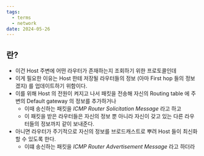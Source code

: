 ```yaml
---
tags:
  - terms
  - network
date: 2024-05-26
---
```

## 란?

- 이건 Host 주변에 어떤 라우터가 존재하는지 조회하기 위한 프로토콜인데
- 이게 필요한 이유는 Host 한테 저장될 라우터들의 정보 (아마 First hop 들의 정보겠지) 를 업데이트하기 위함이다.
- 이를 위해 Host 의 전원이 켜지고 나서 패킷을 전송해 자신의 Routing table 에 주변의 Default gateway 의 정보를 추가하거나
    - 이때 송신하는 패킷을 *ICMP Router Solicitation Message* 라고 하고
    - 이 패킷을 받은 라우터들은 자신의 정보 뿐 아니라 자신이 갖고 있는 다른 라우터들의 정보까지 같이 보내준다.
- 아니면 라우터가 주기적으로 자신의 정보를 브로드캐스트로 뿌려 Host 들이 최신화할 수 있도록 한다.
    - 이떄 송신하는 패킷을 *ICMP Router Advertisement Message* 라고 하더라
